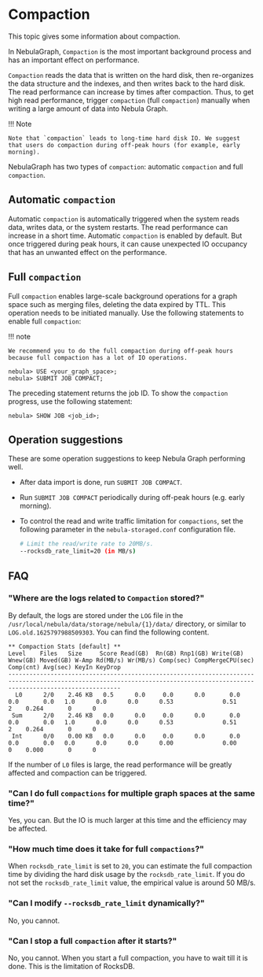 # Compaction

This topic gives some information about compaction.

In NebulaGraph, `Compaction` is the most important background process and has an important effect on performance.

`Compaction` reads the data that is written on the hard disk, then re-organizes the data structure and the indexes, and then writes back to the hard disk. The read performance can increase by times after compaction. Thus, to get high read performance, trigger `compaction` (full `compaction`) manually when writing a large amount of data into Nebula Graph.

!!! Note

    Note that `compaction` leads to long-time hard disk IO. We suggest that users do compaction during off-peak hours (for example, early morning).

NebulaGraph has two types of `compaction`: automatic `compaction` and full `compaction`.

## Automatic `compaction`

Automatic `compaction` is automatically triggered when the system reads data, writes data, or the system restarts. The read performance can increase in a short time. Automatic `compaction` is enabled by default. But once triggered during peak hours, it can cause unexpected IO occupancy that has an unwanted effect on the performance.

<!--
To control `compaction` manually, users can disable automatic `compaction`.

### Disable automatic `compaction`

!!! danger

    The `UPDATE CONFIGS` command overwrites the unset parameters to the default value. Use `SHOW CONFIGS STORAGE` to check `rocksdb_column_family_options` before the updates and then overwrite the values.

```ngql
# Check the current value of rocksdb_column_family_options and copy the content of the value column.
nebula> SHOW CONFIGS STORAGE;
+-----------+-------------------------------------+-------+-----------+------------------------------------------------------------------------------------------------------+
| module    | name                                | type  | mode      | value                                                                                                |
+-----------+-------------------------------------+-------+-----------+------------------------------------------------------------------------------------------------------+
| "STORAGE" | "v"                                 | "int" | "MUTABLE" | 0                                                                                                    |
...
| "STORAGE" | "rocksdb_column_family_options"     | "map" | "MUTABLE" | {max_bytes_for_level_base: "268435456", max_write_buffer_number: "4", write_buffer_size: "67108864"} |
+-----------+-------------------------------------+-------+-----------+------------------------------------------------------------------------------------------------------+
...

# Modify the value of rocksdb_column_family_options. Add the following content in the content of value: disable_auto_compactions: true
nebula> UPDATE CONFIGS storage:rocksdb_column_family_options = {disable_auto_compactions: true, max_bytes_for_level_base: 268435456, max_write_buffer_number: 4, write_buffer_size: 67108864};

# Check whether the modification executes successfully.
nebula> SHOW CONFIGS STORAGE;
+-----------+-------------------------------------+-------+-----------+--------------------------------------------------------------------------------------------------------------------------------------+
| module    | name                                | type  | mode      | value                                                                                                                                |
+-----------+-------------------------------------+-------+-----------+--------------------------------------------------------------------------------------------------------------------------------------+
| "STORAGE" | "v"                                 | "int" | "MUTABLE" | 0                                                                                                                                    |
...
| "STORAGE" | "rocksdb_column_family_options"     | "map" | "MUTABLE" | {disable_auto_compactions: true, max_bytes_for_level_base: "268435456", max_write_buffer_number: "4", write_buffer_size: "67108864"} |
+-----------+-------------------------------------+-------+-----------+--------------------------------------------------------------------------------------------------------------------------------------+
...
```
-->

## Full `compaction`

Full `compaction` enables large-scale background operations for a graph space such as merging files, deleting the data expired by TTL. This operation needs to be initiated manually. Use the following statements to enable full `compaction`:

!!! note

    We recommend you to do the full compaction during off-peak hours because full compaction has a lot of IO operations.

```ngql
nebula> USE <your_graph_space>;
nebula> SUBMIT JOB COMPACT;
```

The preceding statement returns the job ID. To show the `compaction` progress, use the following statement:

```ngql
nebula> SHOW JOB <job_id>;
```

## Operation suggestions

These are some operation suggestions to keep Nebula Graph performing well.

<!--
- To avoid unwanted IO waste during data writing, set `disable_auto_compactions` to `true` before large amounts of data writing. For more information, see [Disable automatic `Compaction`](#compaction_2).
-->

- After data import is done, run `SUBMIT JOB COMPACT`.

- Run `SUBMIT JOB COMPACT` periodically during off-peak hours (e.g. early morning).

<!--
- Set `disable_auto_compactions` to `false` during daytime to improve read performance in a short time.
-->

- To control the read and write traffic limitation for `compactions`, set the following parameter in the `nebula-storaged.conf` configuration file.

    ```bash
    # Limit the read/write rate to 20MB/s.
    --rocksdb_rate_limit=20 (in MB/s)
    ```

## FAQ

### "Where are the logs related to `Compaction` stored?"

By default, the logs are stored under the `LOG` file in the `/usr/local/nebula/data/storage/nebula/{1}/data/` directory, or similar to `LOG.old.1625797988509303`. You can find the following content.

```text
** Compaction Stats [default] **
Level    Files   Size     Score Read(GB)  Rn(GB) Rnp1(GB) Write(GB) Wnew(GB) Moved(GB) W-Amp Rd(MB/s) Wr(MB/s) Comp(sec) CompMergeCPU(sec) Comp(cnt) Avg(sec) KeyIn KeyDrop
----------------------------------------------------------------------------------------------------------------------------------------------------------------------------
  L0      2/0    2.46 KB   0.5      0.0     0.0      0.0       0.0      0.0       0.0   1.0      0.0      0.0      0.53              0.51         2    0.264       0      0
 Sum      2/0    2.46 KB   0.0      0.0     0.0      0.0       0.0      0.0       0.0   1.0      0.0      0.0      0.53              0.51         2    0.264       0      0
 Int      0/0    0.00 KB   0.0      0.0     0.0      0.0       0.0      0.0       0.0   0.0      0.0      0.0      0.00              0.00         0    0.000       0      0
```

If the number of `L0` files is large, the read performance will be greatly affected and compaction can be triggered.

### "Can I do full `compactions` for multiple graph spaces at the same time?"

Yes, you can. But the IO is much larger at this time and the efficiency may be affected.

### "How much time does it take for full `compactions`?"

When `rocksdb_rate_limit` is set to `20`, you can estimate the full compaction time by dividing the hard disk usage by the `rocksdb_rate_limit`. If you do not set the `rocksdb_rate_limit` value, the empirical value is around 50 MB/s.

### "Can I modify `--rocksdb_rate_limit` dynamically?"

No, you cannot.

### "Can I stop a full `compaction` after it starts?"

No, you cannot. When you start a full compaction, you have to wait till it is done. This is the limitation of RocksDB.
